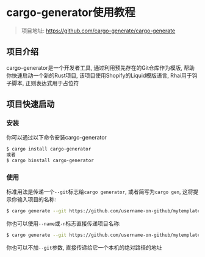 # cargo-generator使用教程

> 项目地址: https://github.com/cargo-generate/cargo-generate

## 项目介绍

cargo-generator是一个开发者工具, 通过利用预先存在的Git仓库作为模版, 帮助你快速启动一个新的Rust项目, 该项目使用Shopify的Liquid模版语言, Rhai用于钩子脚本, 正则表达式用于占位符

## 项目快速启动

### 安装

你可以通过以下命令安装cargo-generator

```bash
$ cargo install cargo-generator
或者
$ cargo binstall cargo-generator
```

### 使用

标准用法是传递一个`--git`标志给`cargo generator`, 或者简写为`cargo gen`, 这将提示你输入项目的名称:

```bash
$ cargo generate --git https://github.com/username-on-github/mytemplate.git
```

你也可以使用`--name`或`-n`标志直接传递项目名称:

```bash
$ cargo generate --git https://github.com/username-on-github/mytemplate.git --name myproject
```

你也可以不加`--git`参数, 直接传递给它一个本机的绝对路径的地址

